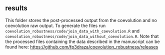 ## results

This folder stores the post-processed output from the coevolution and no coevolution raw output. To generate the files run `coevolution_robustness/code/join_data_with_coevolution.R` and `coevolution_robustness/code/join_data_without_coevolution.R`. 
Note that the processed files containing the data described in the manuscript can be found here: https://github.com/fp3draza/coevolution_robustness/releases
